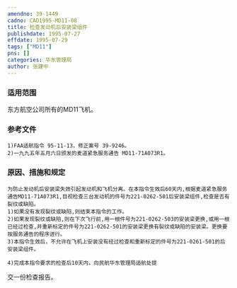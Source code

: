 ```yaml
---
amendno: 39-1449  
cadno: CAD1995-MD11-08  
title: 检查发动机后安装梁组件  
publishdate: 1995-07-27  
effdate: 1995-07-29  
tags: ["MD11"]  
pns: []  
categories: 华东管理局  
author: 张建中  
---
```

  
### 适用范围  
东方航空公司所有的MD11飞机。  
  
<!--more-->  
### 参考文件  
    1)FAA适航指令 95-11-13，修正案号 39-9246。  
    2)一九九五年五月六日颁发的麦道紧急服务通告 MD11-71A073R1。  
  
### 原因、措施和规定  
    为防止发动机后安装梁失效引起发动机和飞机分离。在本指令生效后60天内,根据麦道紧急服务通告MD11-71A073R1,目视检查三台发动机的件号为221-0262-501后安装梁组件,检查是否有裂纹或缺陷。  
    1)如果没有发现裂纹或缺陷,则结束本指令的工作。  
    2)如果发现裂纹或缺陷,则在下次飞行前,用一根件号为221-0262-503的安装梁更换,或用一根已经过检查,并重新标定的件号为221-0262-501的安装梁更换有裂纹或缺陷的安装梁。更换要按服务通告的程序进行。  
    3)本指令生效后，不允许在飞机上安装没有经过检查和重新标定的件号为221-0261-501的后安装梁组件。  
  
    4)完成本指令要求的检查后10天内，向民航华东管理局适航处提  
      
交一份检查报告。  
